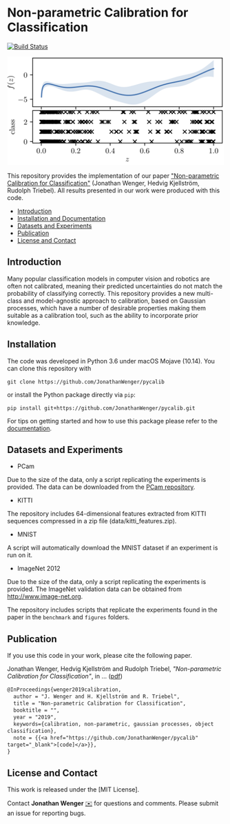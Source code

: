 # Non-parametric Calibration for Classification

[![Build Status](https://travis-ci.com/JonathanWenger/pycalib.svg?branch=master)](https://travis-ci.com/JonathanWenger/pycalib)

<p align="center">
  <img src="figures/gpcalib_illustration/latent_process.png" alt="latent_process" width="512"/>
</p>

This repository provides the implementation of our paper ["Non-parametric Calibration for Classification"](addlink) (Jonathan Wenger, Hedvig Kjellström, Rudolph Triebel). All results presented in our work were produced with this code.

* [Introduction](#introduction)
* [Installation and Documentation](#usage)
* [Datasets and Experiments](#data)
* [Publication](#paper)
* [License and Contact](#other)


## <a name="usage">Introduction</a>

Many popular classification models in computer vision and robotics are often not calibrated, meaning their predicted uncertainties do not match the  probability of classifying correctly. This repository provides a new multi-class and model-agnostic approach to calibration, based on Gaussian processes, which have a number of desirable properties making them suitable as a calibration tool, such as the ability to incorporate prior knowledge.

## <a name="usage">Installation</a>
The code was developed in Python 3.6 under macOS Mojave (10.14). You can clone this repository with
```
git clone https://github.com/JonathanWenger/pycalib
```
or install the Python package directly via `pip`:
```
pip install git+https://github.com/JonathanWenger/pycalib.git
```
For tips on getting started and how to use this package please refer to the [documentation](https://jonathanwenger.github.io/pycalib/).

## <a name="data">Datasets and Experiments</a>

* PCam

Due to the size of the data, only a script replicating the experiments is provided. The data can be downloaded from the [PCam repository](https://github.com/basveeling/pcam).

* KITTI

The repository includes 64-dimensional features extracted from KITTI sequences compressed in a zip file (data/kitti_features.zip).

* MNIST

A script will automatically download the MNIST dataset if an experiment is run on it.

* ImageNet 2012

Due to the size of the data, only a script replicating the experiments is provided. The ImageNet validation data can be obtained from http://www.image-net.org.

The repository includes scripts that replicate the experiments found in the paper in the `benchmark` and `figures` folders.


## <a name="paper">Publication</a>
If you use this code in your work, please cite the following paper.

Jonathan Wenger, Hedvig Kjellström and Rudolph Triebel, _"Non-parametric Calibration for Classification"_, in ... ([pdf](addlink))


    @InProceedings{wenger2019calibration,
      author = "J. Wenger and H. Kjellström and R. Triebel",
      title = "Non-parametric Calibration for Classification",
      booktitle = "",
      year = "2019",
      keywords={calibration, non-parametric, gaussian processes, object classification},
      note = {{<a href="https://github.com/JonathanWenger/pycalib" target="_blank">[code]</a>}},
    }

## <a name="other"> License and Contact</a>

This work is released under the [MIT License].

Contact **Jonathan Wenger** [:envelope:](mailto:j.wenger@tum.de) for questions and comments. Please submit an issue for reporting bugs.

